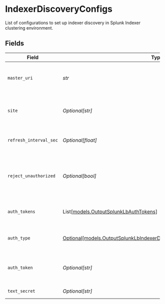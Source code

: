 # IndexerDiscoveryConfigs

List of configurations to set up indexer discovery in Splunk Indexer clustering environment.


## Fields

| Field                                                                                                                                                                         | Type                                                                                                                                                                          | Required                                                                                                                                                                      | Description                                                                                                                                                                   |
| ----------------------------------------------------------------------------------------------------------------------------------------------------------------------------- | ----------------------------------------------------------------------------------------------------------------------------------------------------------------------------- | ----------------------------------------------------------------------------------------------------------------------------------------------------------------------------- | ----------------------------------------------------------------------------------------------------------------------------------------------------------------------------- |
| `master_uri`                                                                                                                                                                  | *str*                                                                                                                                                                         | :heavy_check_mark:                                                                                                                                                            | Full URI of Splunk cluster manager (scheme://host:port). Example: https://managerAddress:8089                                                                                 |
| `site`                                                                                                                                                                        | *Optional[str]*                                                                                                                                                               | :heavy_minus_sign:                                                                                                                                                            | Clustering site of the indexers from where indexers need to be discovered. In case of single site cluster, it defaults to 'default' site.                                     |
| `refresh_interval_sec`                                                                                                                                                        | *Optional[float]*                                                                                                                                                             | :heavy_minus_sign:                                                                                                                                                            | Time interval, in seconds, between two consecutive indexer list fetches from cluster manager                                                                                  |
| `reject_unauthorized`                                                                                                                                                         | *Optional[bool]*                                                                                                                                                              | :heavy_minus_sign:                                                                                                                                                            | During indexer discovery, reject cluster manager certificates that are not authorized by the system's CA. Disable to allow untrusted (for example, self-signed) certificates. |
| `auth_tokens`                                                                                                                                                                 | List[[models.OutputSplunkLbAuthTokens](../models/outputsplunklbauthtokens.md)]                                                                                                | :heavy_minus_sign:                                                                                                                                                            | Tokens required to authenticate to cluster manager for indexer discovery                                                                                                      |
| `auth_type`                                                                                                                                                                   | [Optional[models.OutputSplunkLbIndexerDiscoveryConfigsAuthenticationMethod]](../models/outputsplunklbindexerdiscoveryconfigsauthenticationmethod.md)                          | :heavy_minus_sign:                                                                                                                                                            | Select Manual to enter an auth token directly, or select Secret to use a text secret to authenticate                                                                          |
| `auth_token`                                                                                                                                                                  | *Optional[str]*                                                                                                                                                               | :heavy_minus_sign:                                                                                                                                                            | Shared secret to be provided by any client (in authToken header field). If empty, unauthorized access is permitted.                                                           |
| `text_secret`                                                                                                                                                                 | *Optional[str]*                                                                                                                                                               | :heavy_minus_sign:                                                                                                                                                            | Select or create a stored text secret                                                                                                                                         |